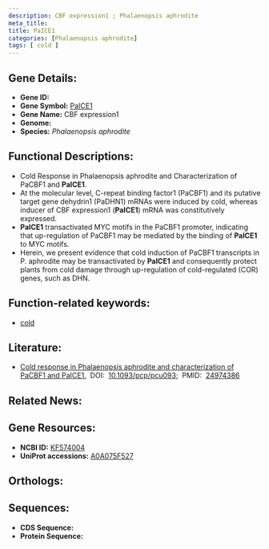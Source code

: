 ```yaml
---
description: CBF expression1 ; Phalaenopsis aphrodite
meta_title:
title: PaICE1
categories: [Phalaenopsis aphrodite]
tags: [ cold ]
---
```


## Gene Details:
- **Gene ID:** []()
- **Gene Symbol:** <u>PaICE1</u>
- **Gene Name:** CBF expression1
- **Genome:** []()
- **Species:** *Phalaenopsis aphrodite*

## Functional Descriptions:
   - Cold Response in Phalaenopsis aphrodite and Characterization of PaCBF1 and **PaICE1**.
   - At the molecular level, C-repeat binding factor1 (PaCBF1) and its putative target gene dehydrin1 (PaDHN1) mRNAs were induced by cold, whereas inducer of CBF expression1 (**PaICE1**) mRNA was constitutively expressed.
   - **PaICE1** transactivated MYC motifs in the PaCBF1 promoter, indicating that up-regulation of PaCBF1 may be mediated by the binding of **PaICE1** to MYC motifs.
   - Herein, we present evidence that cold induction of PaCBF1 transcripts in P. aphrodite may be transactivated by **PaICE1** and consequently protect plants from cold damage through up-regulation of cold-regulated (COR) genes, such as DHN.

## Function-related keywords:
   - [cold](/tags/cold/)

## Literature:
   - [Cold response in Phalaenopsis aphrodite and characterization of PaCBF1 and PaICE1.](https://doi.org/10.1093/pcp/pcu093)&nbsp;&nbsp;DOI:&nbsp;&nbsp;[10.1093/pcp/pcu093](https://doi.org/10.1093/pcp/pcu093);&nbsp;&nbsp;PMID:&nbsp;&nbsp;[24974386](https://pubmed.ncbi.nlm.nih.gov/24974386/)

## Related News:

## Gene Resources:
- **NCBI ID:**  [KF574004](https://www.ncbi.nlm.nih.gov/gene/?term=KF574004)
- **UniProt accessions:**  [A0A075F527](https://www.uniprot.org/uniprotkb/A0A075F527/entry)

## Orthologs:

## Sequences:
- **CDS Sequence:**
- **Protein Sequence:**
